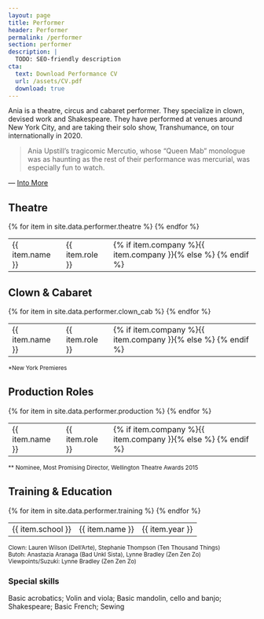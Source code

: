 ```yaml
---
layout: page
title: Performer
header: Performer
permalink: /performer
section: performer
description: |
  TODO: SEO-friendly description
cta:
  text: Download Performance CV
  url: /assets/CV.pdf
  download: true
---
```


Ania is a theatre, circus and cabaret performer. They specialize in clown, devised work and Shakespeare. They have performed at venues around New York City, and are taking their solo show, Transhumance, on tour internationally in 2020.

> Ania Upstill’s tragicomic Mercutio, whose “Queen Mab” monologue was as haunting as the rest of their performance was mercurial, was especially fun to watch.

— [Into More](https://www.intomore.com/culture/rj-is-an-all-women-and-genderqueer-feminist-retelling-of-romeo-juliet)


## Theatre

<table>
  <tbody>
    {% for item in site.data.performer.theatre %}
      <tr>
        <td>{{ item.name }}</td>
        <td>{{ item.role }}</td>
        <td>{% if item.company %}{{ item.company }}{% else %}&nbsp;{% endif %}</td>
      </tr>
    {% endfor %}
  </tbody>
</table>

## Clown & Cabaret

<table>
  <tbody>
    {% for item in site.data.performer.clown_cab %}
      <tr>
        <td>{{ item.name }}</td>
        <td>{{ item.role }}</td>
        <td>{% if item.company %}{{ item.company }}{% else %}&nbsp;{% endif %}</td>
      </tr>
    {% endfor %}
  </tbody>
</table>

<small> \*New York Premieres</small>

## Production Roles

<table>
  <tbody>
    {% for item in site.data.performer.production %}
      <tr>
        <td>{{ item.name }}</td>
        <td>{{ item.role }}</td>
        <td>{% if item.company %}{{ item.company }}{% else %}&nbsp;{% endif %}</td>
      </tr>
    {% endfor %}
  </tbody>
</table>

<small>** Nominee, Most Promising Director, Wellington Theatre Awards 2015 </small>

## Training & Education


<table>
  <tbody>
    {% for item in site.data.performer.training %}
      <tr>
        <td>{{ item.school }}</td>
        <td>{{ item.name }}</td>
        <td>{{ item.year }}</td>
      </tr>
    {% endfor %}
  </tbody>
</table>

<small>Clown: Lauren Wilson (Dell’Arte), Stephanie Thompson (Ten Thousand Things)</small>    
<small>Butoh: Anastazia Aranaga (Bad Unkl Sista), Lynne Bradley (Zen Zen Zo)</small>    
<small>Viewpoints/Suzuki: Lynne Bradley (Zen Zen Zo)</small>


### Special skills

Basic acrobatics; Volin and viola; Basic mandolin, cello and banjo; Shakespeare; Basic French; Sewing
